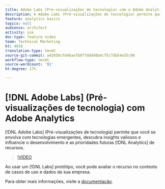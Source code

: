 ```yaml
---
title: Adobe Labs (Pré-visualizações de tecnologia) com o Adobe Analytics
description: A Adobe Labs (Pré-visualizações de tecnologia) permite que você se envolva com tecnologias emergentes, descubra insights valiosos e influencie futuras prioridades e desenvolvimento de recursos do Analytics.
feature: analytics basics
topics: null
audience: architect
activity: use
doc-type: feature video
team: Technical Marketing
kt: 4818
translation-type: tm+mt
source-git-commit: a42658cfd4bae7b077ddd48b4cf5c7db54e35c98
workflow-type: tm+mt
source-wordcount: '91'
ht-degree: 17%

---
```



# [!DNL Adobe Labs] (Pré-visualizações de tecnologia) com Adobe Analytics

[!DNL Adobe Labs] (Pré-visualizações de tecnologia) permite que você se envolva com tecnologias emergentes, descubra insights valiosos e influencie o desenvolvimento e as prioridades futuras [!DNL Analytics] de recursos.

>[!VIDEO](https://video.tv.adobe.com/v/32841/?quality=12)

Ao usar um [!DNL Labs] protótipo, você pode avaliar o recurso no contexto de casos de uso e dados da sua empresa.

Para obter mais informações, visite a [documentação](https://docs.adobe.com/content/help/pt-BR/analytics/analyze/tech-previews/overview.html).
